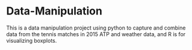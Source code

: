 # Data-Manipulation
This is a data manipulation project using python to capture and combine data from the tennis matches in 2015 ATP and weather data, and R is for visualizing boxplots.

